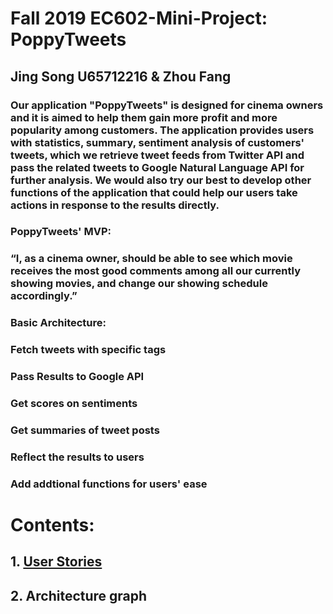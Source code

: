 # Fall 2019 EC602-Mini-Project: PoppyTweets

## Jing Song U65712216 & Zhou Fang

### Our application "PoppyTweets" is designed for cinema owners and it is aimed to help them gain more profit and more popularity among customers. The application provides users with statistics, summary, sentiment analysis of customers' tweets, which we retrieve tweet feeds from Twitter API and pass the related tweets to Google Natural Language API for further analysis. We would also try our best to develop other functions of the application that could help our users take actions in response to the results directly. 

### PoppyTweets' MVP:
###      “I, as a cinema owner, should be able to see which movie receives the most good comments among all our currently showing movies,          and change our showing schedule accordingly.”

### Basic Architecture:
### Fetch tweets with specific tags
### Pass Results to Google API
### Get scores on sentiments
### Get summaries of tweet posts
### Reflect the results to users
### Add addtional functions for users' ease

# Contents:

 ## 1. [User Stories](https://github.com/daisysj/EC601-Mini-Project/blob/master/EC601%20Mini%20Project%201_%20User%20Stories.pdf)
 
 ## 2. Architecture graph
 
